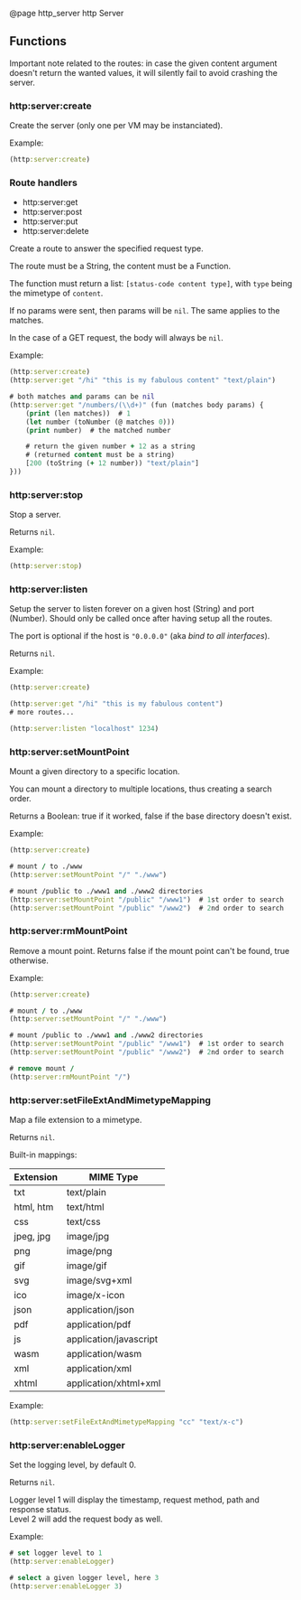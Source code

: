 @page http_server http Server

## Functions

Important note related to the routes: in case the given content argument doesn't return the wanted values, it will silently fail to avoid crashing the server.

### http:server:create

Create the server (only one per VM may be instanciated).

Example:

```clojure
(http:server:create)
```

### Route handlers

- http:server:get
- http:server:post
- http:server:put
- http:server:delete

Create a route to answer the specified request type.

The route must be a String, the content must be a Function.

The function must return a list: `[status-code content type]`, with `type` being the mimetype of `content`.

If no params were sent, then params will be `nil`. The same applies to the matches.

In the case of a GET request, the body will always be `nil`.

Example:

```clojure
(http:server:create)
(http:server:get "/hi" "this is my fabulous content" "text/plain")

# both matches and params can be nil
(http:server:get "/numbers/(\\d+)" (fun (matches body params) {
    (print (len matches))  # 1
    (let number (toNumber (@ matches 0)))
    (print number)  # the matched number

    # return the given number + 12 as a string
    # (returned content must be a string)
    [200 (toString (+ 12 number)) "text/plain"]
}))
```

### http:server:stop

Stop a server.

Returns `nil`.

Example:

```clojure
(http:server:stop)
```

### http:server:listen

Setup the server to listen forever on a given host (String) and port (Number). Should only be called once after having setup all the routes.

The port is optional if the host is `"0.0.0.0"` (aka *bind to all interfaces*).

Returns `nil`.

Example:

```clojure
(http:server:create)

(http:server:get "/hi" "this is my fabulous content")
# more routes...

(http:server:listen "localhost" 1234)
```

### http:server:setMountPoint

Mount a given directory to a specific location.

You can mount a directory to multiple locations, thus creating a search order.

Returns a Boolean: true if it worked, false if the base directory doesn't exist.

Example:

```clojure
(http:server:create)

# mount / to ./www
(http:server:setMountPoint "/" "./www")

# mount /public to ./www1 and ./www2 directories
(http:server:setMountPoint "/public" "/www1")  # 1st order to search
(http:server:setMountPoint "/public" "/www2")  # 2nd order to search
```

### http:server:rmMountPoint

Remove a mount point. Returns false if the mount point can't be found, true otherwise.

Example:

```clojure
(http:server:create)

# mount / to ./www
(http:server:setMountPoint "/" "./www")

# mount /public to ./www1 and ./www2 directories
(http:server:setMountPoint "/public" "/www1")  # 1st order to search
(http:server:setMountPoint "/public" "/www2")  # 2nd order to search

# remove mount /
(http:server:rmMountPoint "/")
```

### http:server:setFileExtAndMimetypeMapping

Map a file extension to a mimetype.

Returns `nil`.

Built-in mappings:

Extension | MIME Type
--------- | ---------
txt | text/plain
html, htm | text/html
css | text/css
jpeg, jpg | image/jpg
png | image/png
gif | image/gif
svg | image/svg+xml
ico | image/x-icon
json | application/json
pdf | application/pdf
js | application/javascript
wasm | application/wasm
xml | application/xml
xhtml | application/xhtml+xml

Example:

```clojure
(http:server:setFileExtAndMimetypeMapping "cc" "text/x-c")
```

### http:server:enableLogger

Set the logging level, by default 0.

Returns `nil`.

Logger level 1 will display the timestamp, request method, path and response status.  
Level 2 will add the request body as well.

Example:

```clojure
# set logger level to 1
(http:server:enableLogger)

# select a given logger level, here 3
(http:server:enableLogger 3)
```